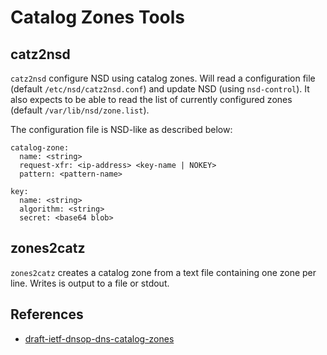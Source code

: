 # Catalog Zones Tools

## catz2nsd

`catz2nsd` configure NSD using catalog zones. Will read a configuration file (default `/etc/nsd/catz2nsd.conf`) and update NSD (using `nsd-control`). It also expects to be able to read the list of currently configured zones (default `/var/lib/nsd/zone.list`).

The configuration file is NSD-like as described below:

    catalog-zone:
      name: <string>
      request-xfr: <ip-address> <key-name | NOKEY>
      pattern: <pattern-name>

    key:
      name: <string>
      algorithm: <string>
      secret: <base64 blob>

## zones2catz

`zones2catz` creates a catalog zone from a text file containing one zone per line. Writes is output to a file or stdout.

## References

- [draft-ietf-dnsop-dns-catalog-zones](https://datatracker.ietf.org/doc/html/draft-ietf-dnsop-dns-catalog-zones)
